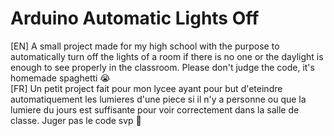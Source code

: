 # Arduino Automatic Lights Off

[EN] A small project made for my high school with the purpose to automatically turn off the lights of a room if there is no one or the daylight is enough to see properly in the classroom. Please don't judge the code, it's homemade spaghetti 😭
<br>
[FR] Un petit project fait pour mon lycee ayant pour but d'eteindre automatiquement les lumieres d'une piece si il n'y a personne ou que la lumiere du jours est suffisante pour voir correctement dans la salle de classe. Juger pas le code svp 🥲
